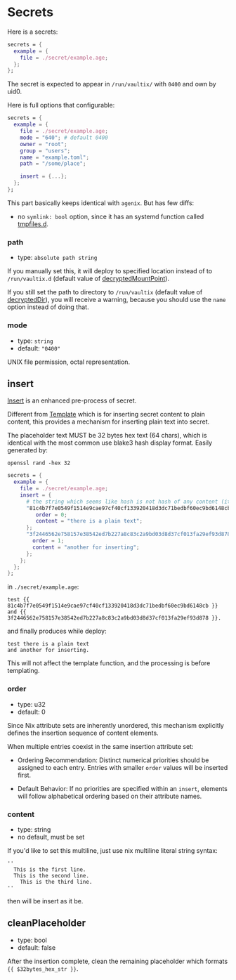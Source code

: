 # Secrets

Here is a secrets:
```nix
secrets = {
  example = {
    file = ./secret/example.age;
  };
};
```
The secret is expected to appear in `/run/vaultix/` with `0400` and own by uid0.

Here is full options that configurable:

```nix
secrets = {
  example = {
    file = ./secret/example.age;
    mode = "640"; # default 0400
    owner = "root";
    group = "users";
    name = "example.toml";
    path = "/some/place";

    insert = {...};
  };
};
```

This part basically keeps identical with `agenix`. But has few diffs:

+ no `symlink: bool` option, since it has an systemd function called [tmpfiles.d](https://www.freedesktop.org/software/systemd/man/latest/tmpfiles.d.html).

### path

+ type: `absolute path string`

If you manually set this, it will deploy to specified location instead of to `/run/vaultix.d` (default value of [decryptedMountPoint](#dmp)).

If you still set the path to directory to `/run/vaultix` (default value of [decryptedDir](#dd)), you will receive a warning, because you should use the `name` option instead of doing that.

### mode

+ type: `string`
+ default: `"0400"`

UNIX file permission, octal representation.


## insert

[Insert](https://github.com/milieuim/vaultix/issues/12) is an enhanced pre-process of secret.

Different from [Template](/option-templates) which is for inserting secret content to plain content, this provides a mechanism for inserting plain text into secret.


The placeholder text MUST be 32 bytes hex text (64 chars), which is identical with the most common use blake3 hash display format. Easily generated by:

```
openssl rand -hex 32
```

```nix
secrets = {
  example = {
    file = ./secret/example.age;
    insert = {
      # the string which seems like hash is not hash of any content (it could be)
      "81c4b7f7e0549f1514e9cae97cf40cf133920418d3dc71bedbf60ec9bd6148cb" =  {
         order = 0;
         content = "there is a plain text";
      };
      "3f2446562e758157e38542ed7b227a8c83c2a9bd03d8d37cf013fa29ef93d878" =  {
        order = 1;
        content = "another for inserting";
      };
    };
  };
};
```

in `./secret/example.age`:

```
test {{ 81c4b7f7e0549f1514e9cae97cf40cf133920418d3dc71bedbf60ec9bd6148cb }}
and {{ 3f2446562e758157e38542ed7b227a8c83c2a9bd03d8d37cf013fa29ef93d878 }}.
```

and finally produces while deploy:

```
test there is a plain text
and another for inserting.
```

This will not affect the template function, and the processing is before templating.

### order
+ type: u32
+ default: 0

Since Nix attribute sets are inherently unordered, this mechanism explicitly defines the insertion sequence of content elements.

When multiple entries coexist in the same insertion attribute set:

+ Ordering Recommendation: Distinct numerical priorities should be assigned to each entry. Entries with smaller `order` values will be inserted first.

+ Default Behavior: If no priorities are specified within an `insert`, elements will follow alphabetical ordering based on their attribute names.

### content
+ type: string
+ no default, must be set

If you'd like to set this multiline, just use nix multiline literal string syntax:

```
''
  This is the first line.
  This is the second line.
    This is the third line.
''
```

then will be insert as it be.

## cleanPlaceholder
+ type: bool
+ default: false

After the insertion complete, clean the remaining placeholder which formats `{{ $32bytes_hex_str }}`.
